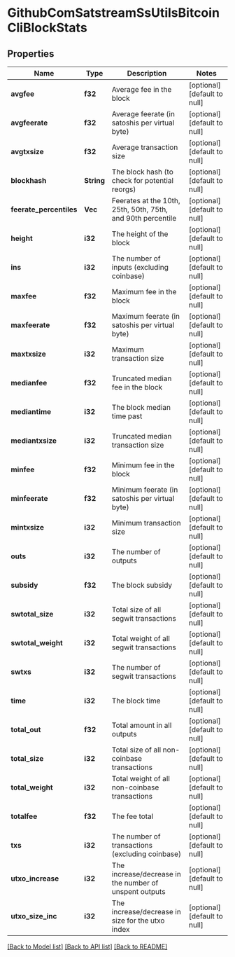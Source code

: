 # GithubComSatstreamSsUtilsBitcoinCliBlockStats

## Properties
Name | Type | Description | Notes
------------ | ------------- | ------------- | -------------
**avgfee** | **f32** | Average fee in the block | [optional] [default to null]
**avgfeerate** | **f32** | Average feerate (in satoshis per virtual byte) | [optional] [default to null]
**avgtxsize** | **f32** | Average transaction size | [optional] [default to null]
**blockhash** | **String** | The block hash (to check for potential reorgs) | [optional] [default to null]
**feerate_percentiles** | **Vec<f32>** | Feerates at the 10th, 25th, 50th, 75th, and 90th percentile | [optional] [default to null]
**height** | **i32** | The height of the block | [optional] [default to null]
**ins** | **i32** | The number of inputs (excluding coinbase) | [optional] [default to null]
**maxfee** | **f32** | Maximum fee in the block | [optional] [default to null]
**maxfeerate** | **f32** | Maximum feerate (in satoshis per virtual byte) | [optional] [default to null]
**maxtxsize** | **i32** | Maximum transaction size | [optional] [default to null]
**medianfee** | **f32** | Truncated median fee in the block | [optional] [default to null]
**mediantime** | **i32** | The block median time past | [optional] [default to null]
**mediantxsize** | **i32** | Truncated median transaction size | [optional] [default to null]
**minfee** | **f32** | Minimum fee in the block | [optional] [default to null]
**minfeerate** | **f32** | Minimum feerate (in satoshis per virtual byte) | [optional] [default to null]
**mintxsize** | **i32** | Minimum transaction size | [optional] [default to null]
**outs** | **i32** | The number of outputs | [optional] [default to null]
**subsidy** | **f32** | The block subsidy | [optional] [default to null]
**swtotal_size** | **i32** | Total size of all segwit transactions | [optional] [default to null]
**swtotal_weight** | **i32** | Total weight of all segwit transactions | [optional] [default to null]
**swtxs** | **i32** | The number of segwit transactions | [optional] [default to null]
**time** | **i32** | The block time | [optional] [default to null]
**total_out** | **f32** | Total amount in all outputs | [optional] [default to null]
**total_size** | **i32** | Total size of all non-coinbase transactions | [optional] [default to null]
**total_weight** | **i32** | Total weight of all non-coinbase transactions | [optional] [default to null]
**totalfee** | **f32** | The fee total | [optional] [default to null]
**txs** | **i32** | The number of transactions (excluding coinbase) | [optional] [default to null]
**utxo_increase** | **i32** | The increase/decrease in the number of unspent outputs | [optional] [default to null]
**utxo_size_inc** | **i32** | The increase/decrease in size for the utxo index | [optional] [default to null]

[[Back to Model list]](../README.md#documentation-for-models) [[Back to API list]](../README.md#documentation-for-api-endpoints) [[Back to README]](../README.md)


